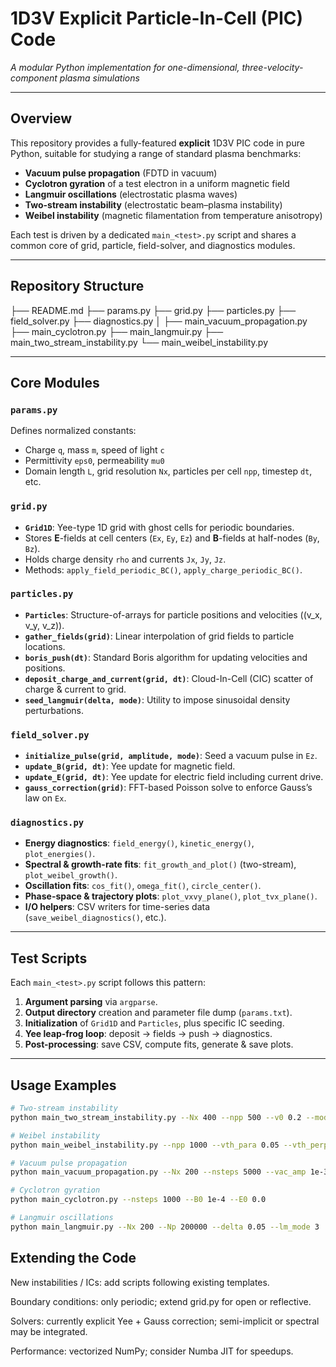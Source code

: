 # 1D3V Explicit Particle-In-Cell (PIC) Code

_A modular Python implementation for one-dimensional, three-velocity-component plasma simulations_

---

## Overview

This repository provides a fully-featured **explicit** 1D3V PIC code in pure Python, suitable for studying a range of standard plasma benchmarks:

- **Vacuum pulse propagation** (FDTD in vacuum)  
- **Cyclotron gyration** of a test electron in a uniform magnetic field  
- **Langmuir oscillations** (electrostatic plasma waves)  
- **Two-stream instability** (electrostatic beam–plasma instability)  
- **Weibel instability** (magnetic filamentation from temperature anisotropy)  

Each test is driven by a dedicated `main_<test>.py` script and shares a common core of grid, particle, field-solver, and diagnostics modules.

---

## Repository Structure
├── README.md
├── params.py
├── grid.py
├── particles.py
├── field_solver.py
├── diagnostics.py
│
├── main_vacuum_propagation.py
├── main_cyclotron.py
├── main_langmuir.py
├── main_two_stream_instability.py
└── main_weibel_instability.py


---

## Core Modules

### `params.py`
Defines normalized constants:
- Charge `q`, mass `m`, speed of light `c`
- Permittivity `eps0`, permeability `mu0`
- Domain length `L`, grid resolution `Nx`, particles per cell `npp`, timestep `dt`, etc.

### `grid.py`
- **`Grid1D`**: Yee-type 1D grid with ghost cells for periodic boundaries.  
- Stores **E**-fields at cell centers (`Ex`, `Ey`, `Ez`) and **B**-fields at half-nodes (`By`, `Bz`).  
- Holds charge density `rho` and currents `Jx`, `Jy`, `Jz`.  
- Methods: `apply_field_periodic_BC()`, `apply_charge_periodic_BC()`.

### `particles.py`
- **`Particles`**: Structure-of-arrays for particle positions and velocities (\(v_x, v_y, v_z\)).  
- **`gather_fields(grid)`**: Linear interpolation of grid fields to particle locations.  
- **`boris_push(dt)`**: Standard Boris algorithm for updating velocities and positions.  
- **`deposit_charge_and_current(grid, dt)`**: Cloud-In-Cell (CIC) scatter of charge & current to grid.  
- **`seed_langmuir(delta, mode)`**: Utility to impose sinusoidal density perturbations.

### `field_solver.py`
- **`initialize_pulse(grid, amplitude, mode)`**: Seed a vacuum pulse in `Ez`.  
- **`update_B(grid, dt)`**: Yee update for magnetic field.  
- **`update_E(grid, dt)`**: Yee update for electric field including current drive.  
- **`gauss_correction(grid)`**: FFT-based Poisson solve to enforce Gauss’s law on `Ex`.

### `diagnostics.py`
- **Energy diagnostics**: `field_energy()`, `kinetic_energy()`, `plot_energies()`.  
- **Spectral & growth-rate fits**: `fit_growth_and_plot()` (two-stream), `plot_weibel_growth()`.  
- **Oscillation fits**: `cos_fit()`, `omega_fit()`, `circle_center()`.  
- **Phase-space & trajectory plots**: `plot_vxvy_plane()`, `plot_tvx_plane()`.  
- **I/O helpers**: CSV writers for time-series data (`save_weibel_diagnostics()`, etc.).

---

## Test Scripts

Each `main_<test>.py` script follows this pattern:

1. **Argument parsing** via `argparse`.  
2. **Output directory** creation and parameter file dump (`params.txt`).  
3. **Initialization** of `Grid1D` and `Particles`, plus specific IC seeding.  
4. **Yee leap-frog loop**: deposit → fields → push → diagnostics.  
5. **Post-processing**: save CSV, compute fits, generate & save plots.

---

## Usage Examples

```bash
# Two‐stream instability
python main_two_stream_instability.py --Nx 400 --npp 500 --v0 0.2 --mode 2 --amplitude 1e-4

# Weibel instability
python main_weibel_instability.py --npp 1000 --vth_para 0.05 --vth_perp 0.3 --mode 1

# Vacuum pulse propagation
python main_vacuum_propagation.py --Nx 200 --nsteps 5000 --vac_amp 1e-3 --vac_mode 3

# Cyclotron gyration
python main_cyclotron.py --nsteps 1000 --B0 1e-4 --E0 0.0

# Langmuir oscillations
python main_langmuir.py --Nx 200 --Np 200000 --delta 0.05 --lm_mode 3
```

## Extending the Code
New instabilities / ICs: add scripts following existing templates.

Boundary conditions: only periodic; extend grid.py for open or reflective.

Solvers: currently explicit Yee + Gauss correction; semi-implicit or spectral may be integrated.

Performance: vectorized NumPy; consider Numba JIT for speedups.

